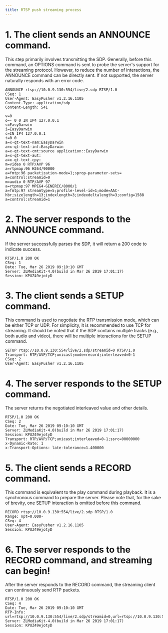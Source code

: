 ```yaml
---
title: RTSP push streaming process
---
```

# 1. The client sends an ANNOUNCE command.
This step primarily involves transmitting the SDP. Generally, before this command, an OPTIONS command is sent to probe the server's support for the streaming protocol. However, to reduce the number of interactions, the ANNOUNCE command can be directly sent. If not supported, the server naturally responds with an error code.

```
ANNOUNCE rtsp://10.0.9.130:554/live/2.sdp RTSP/1.0
CSeq: 1
User-Agent: EasyPusher v1.2.16.1105
Content-Type: application/sdp
Content-Length: 541

v=0
o=- 0 0 IN IP4 127.0.0.1
s=EasyDarwin
i=EasyDarwin
c=IN IP4 127.0.0.1
t=0 0
a=x-qt-text-nam:EasyDarwin
a=x-qt-text-inf:EasyDarwin
a=x-qt-text-cmt:source application::EasyDarwin
a=x-qt-text-aut:
a=x-qt-text-cpy:
m=video 0 RTP/AVP 96
a=rtpmap:96 H264/90000
a=fmtp:96 packetization-mode=1;sprop-parameter-sets=
a=control:streamid=0
m=audio 0 RTP/AVP 97
a=rtpmap:97 MPEG4-GENERIC/8000/1
a=fmtp:97 streamtype=5;profile-level-id=1;mode=AAC-hbr;sizelength=13;indexlength=3;indexdeltalength=3;config=1588
a=control:streamid=1
```

# 2. The server responds to the ANNOUNCE command.
If the server successfully parses the SDP, it will return a 200 code to indicate success.
```
RTSP/1.0 200 OK
CSeq: 1
Date: Tue, Mar 26 2019 09:10:10 GMT
Server: ZLMediaKit-4.0(build in Mar 26 2019 17:01:17)
Session: KPUZ49ejotyD
```

# 3. The client sends a SETUP command.
This command is used to negotiate the RTP transmission mode, which can be either TCP or UDP. For simplicity, it is recommended to use TCP for streaming. It should be noted that if the SDP contains multiple tracks (e.g., both audio and video), there will be multiple interactions for the SETUP command.


```
SETUP rtsp://10.0.9.130:554/live/2.sdp/streamid=0 RTSP/1.0
Transport: RTP/AVP/TCP;unicast;mode=record;interleaved=0-1
CSeq: 2
User-Agent: EasyPusher v1.2.16.1105
```

# 4. The server responds to the SETUP command.
The server returns the negotiated interleaved value and other details.
```
RTSP/1.0 200 OK
CSeq: 2
Date: Tue, Mar 26 2019 09:10:10 GMT
Server: ZLMediaKit-4.0(build in Mar 26 2019 17:01:17)
Session: KPUZ49ejotyD
Transport: RTP/AVP/TCP;unicast;interleaved=0-1;ssrc=00000000
x-Dynamic-Rate: 1
x-Transport-Options: late-tolerance=1.400000
```

# 5. The client sends a RECORD command.
This command is equivalent to the play command during playback. It is a synchronous command to prepare the server. Please note that, for the sake of brevity, one SETUP interaction is omitted before this command.

```
RECORD rtsp://10.0.9.130:554/live/2.sdp RTSP/1.0
Range: npt=0.000-
CSeq: 4
User-Agent: EasyPusher v1.2.16.1105
Session: KPUZ49ejotyD
```

# 6. The server responds to the RECORD command, and streaming can begin!
After the server responds to the RECORD command, the streaming client can continuously send RTP packets.
```
RTSP/1.0 200 OK
CSeq: 4
Date: Tue, Mar 26 2019 09:10:10 GMT
RTP-Info: url=rtsp://10.0.9.130:554/live/2.sdp/streamid=0,url=rtsp://10.0.9.130:554/live/2.sdp/streamid=1
Server: ZLMediaKit-4.0(build in Mar 26 2019 17:01:17)
Session: KPUZ49ejotyD
```






